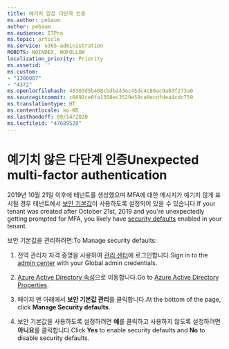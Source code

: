 ```yaml
---
title: 예기치 않은 다단계 인증
ms.author: pebaum
author: pebaum
ms.audience: ITPro
ms.topic: article
ms.service: o365-administration
ROBOTS: NOINDEX, NOFOLLOW
localization_priority: Priority
ms.assetid: ''
ms.custom:
- "1300007"
- "4372"
ms.openlocfilehash: 48303d5b408cbdb243ec45dc4c80ac9a83f273a0
ms.sourcegitcommit: c6692ce0fa1358ec3529e59ca0ecdfdea4cdc759
ms.translationtype: HT
ms.contentlocale: ko-KR
ms.lasthandoff: 09/14/2020
ms.locfileid: "47689528"
---
```

# <a name="unexpected-multi-factor-authentication"></a><span data-ttu-id="15aac-102">예기치 않은 다단계 인증</span><span class="sxs-lookup"><span data-stu-id="15aac-102">Unexpected multi-factor authentication</span></span>

<span data-ttu-id="15aac-103">2019년 10월 21일 이후에 테넌트를 생성했으며 MFA에 대한 메시지가 예기치 않게 표시될 경우 테넌트에서 [보안 기본값](https://aka.ms/securitydefaults)이 사용하도록 설정되어 있을 수 있습니다.</span><span class="sxs-lookup"><span data-stu-id="15aac-103">If your tenant was created after October 21st, 2019 and you're unexpectedly getting prompted for MFA, you likely have [security defaults](https://aka.ms/securitydefaults) enabled in your tenant.</span></span> 

<span data-ttu-id="15aac-104">보안 기본값을 관리하려면:</span><span class="sxs-lookup"><span data-stu-id="15aac-104">To Manage security defaults:</span></span>

1. <span data-ttu-id="15aac-105">전역 관리자 자격 증명을 사용하여 [관리 센터](https://go.microsoft.com/fwlink/p/?linkid=834822)에 로그인합니다.</span><span class="sxs-lookup"><span data-stu-id="15aac-105">Sign in to the [admin center](https://go.microsoft.com/fwlink/p/?linkid=834822) with your Global admin credentials.</span></span>

2. <span data-ttu-id="15aac-106">[Azure Active Directory 속성](https://portal.azure.com/#blade/Microsoft_AAD_IAM/ActiveDirectoryMenuBlade/Properties)으로 이동합니다.</span><span class="sxs-lookup"><span data-stu-id="15aac-106">Go to [Azure Active Directory Properties](https://portal.azure.com/#blade/Microsoft_AAD_IAM/ActiveDirectoryMenuBlade/Properties).</span></span>

3. <span data-ttu-id="15aac-107">페이지 맨 아래에서 **보안 기본값 관리**를 클릭합니다.</span><span class="sxs-lookup"><span data-stu-id="15aac-107">At the bottom of the page, click **Manage Security defaults**.</span></span>

4. <span data-ttu-id="15aac-108">보안 기본값을 사용하도록 설정하려면 **예**를 클릭하고 사용하지 않도록 설정하려면 **아니요**를 클릭합니다.</span><span class="sxs-lookup"><span data-stu-id="15aac-108">Click **Yes** to enable security defaults and **No** to disable security defaults.</span></span>
